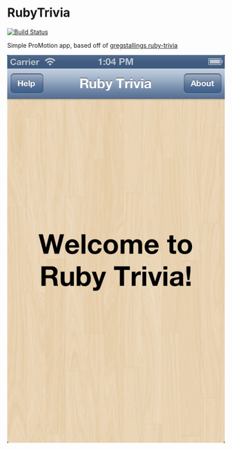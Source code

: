 RubyTrivia
==========
[![Build Status](https://travis-ci.org/GantMan/rubytrivia.png?branch=master)](https://travis-ci.org/GantMan/rubytrivia)

Simple ProMotion app, based off of [gregstallings ruby-trivia](https://github.com/gregstallings/ruby-trivia)

![RubyTrivia](./resources/Default-568h@2x.png "Screenshot")